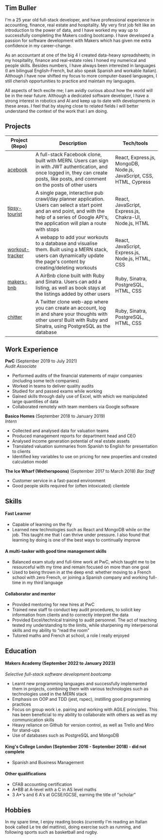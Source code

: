 ## Tim Buller

I'm a 25 year old full-stack developer, and have professional experience in accounting, finance, real estate and hospitality. My very first job felt like an introduction to the power of data, and I have worked my way up to successfully completing the Makers coding bootcamp. I have developed a passion for software development with Makers which has given me extra confidence in my career-change. 

As an accountant at one of the big 4 I created data-heavy spreadsheets; in my hospitality, finance and real-estate roles I honed my numerical and people skills. Besides numbers, I have always been interested in languages (I am bilingual English-French, but also speak Spanish and workable Italian). Although I have now shifted my focus to more computer-based languages, I still cherish opportunities to practice and maintain my languages.

All aspects of tech excite me; I am avidly curious about how the world will be in the near future. Although a dedicated software developer, I have a strong interest in robotics and AI and keep up to date with developments in these areas. I feel that by staying close to related fields I will better understand the context of the work that I am doing.

## Projects

| Project (Repo)                                | Description       | Tech/tools        |
| ---------------------------- | ----------------- | ----------------- |
| [acebook](https://github.com/tbuller/acebook-hybrid.git)            | A full-stack Facebook clone, built with MERN. Users can sign in with JWT authentication, and once logged in, they can create posts, like posts, and comment on the posts of other users | React, Express.js, MongoDB, Node.js, JavaScript, CSS, HTML, Cypress |
| [tipsy-tourist](https://github.com/tbuller/tipsy-tourist.git) | A single page, interactive pub crawl/day planner application. Users can select a start point and an end point, and with the help of a series of Google API's, the application will plan a route with stops | React, JavaScript, Express.js, Chakra-UI, Node.js, HTML              |
| [workout-tracker](https://github.com/tbuller/mern-stack.git) | A webapp to add your workouts to a database and visualise them. Built using a MERN stack, users can dynamically update the page's content by creating/deleting workouts |   React, JavaScript, Express.js, Node.js, HTML, CSS            |
| [makers-bnb](https://github.com/tbuller/makers-bnb.git) | A AirBnb clone built with Ruby and Sinatra. Users can add a listing, as well as book stays at the listings added by other users | Ruby, Sinatra, PostgreSQL, HTML, CSS              |
| [chitter](https://github.com/tbuller/chitter-challenge.git) | A Twitter clone web-app where you can create an account, log in and share your thoughts with other users! Built with Ruby and Sinatra, using PostgreSQL as the database | Ruby, Sinatra, PostgreSQL, HTML, CSS              |
## Work Experience

**PwC** (September 2019 to July 2021)  
_Audit Associate_

- Performed audits of the financial statements of major companies (including some tech companies)
- Worked in teams to deliver quality audits
- Studied for and passed exams while working
- Gained skills through daily use of Excel, with which we manipulated large quantities of data
- Collaborated remotely with team members via Google software

**Basico Homes** (September 2018 to January 2019)  
_Intern_

- Collected and analysed data for valuation teams
- Produced management reports for department head and CEO
- Analysed income generation potential of real estate assets
- Translated valuation summaries from Spanish to English for presentation to clients
- Identified key variables to use on pricing for new properties and created calculation model

**The Ice Wharf (Wetherspoons)** (September 2017 to March 2018)
_Bar Staff_

- Customer service in a fast-paced environment
- Good people skills required for (often intoxicated) clientele

## Skills

#### Fast Learner
- Capable of learning on the fly
- Learned new technologies such as React and MongoDB while on the job. This taught me that I can thrive under pressure. I also found that learning by doing is one of the best ways to continually improve

#### A multi-tasker with good time management skills
- Balanced exam study and full-time work at PwC, which taught me to be resourceful with my time and remain focused on more than one goal
- Used to being thrown in at the deep end: whether moving to a French school with zero French, or joining a Spanish company and working full-time in my third language

#### Collaborator and mentor
- Provided mentoring for new hires at PwC 
- Trained new staff to conduct key audit procedures, to solicit key information from clients and to correctly interpret the data
- Provided Excel/technical training to audit personnel. The act of teaching tested my understanding to the limits, while sharpening my interpersonal skills and my ability to “read the room”
- Tutored maths and French at school, a role I really enjoyed

## Education

#### Makers Academy (September 2022 to January 2023)
_Selective full-stack software development bootcamp_
- Learnt new programming languages and successfully implemented them in projects, combining them with various technologies such as technologies used in the MERN stack
- Emphasis on OOP and TDD (jest, rspec), instilling good programming practices
- Focus on group work i.e. pairing and working with AGILE principles. This has been beneficial to my ability to collaborate with others as well as my communication skills
- Heavy reliance on Github for version control, as well as Trello and Miro for stand-ups
- Use of databases such as PostgreSQL and MongoDB

#### King's College London (September 2016 - September 2018) - did not complete

- Spanish and Business Management

#### Other qualifications

- CFAB accounting certification
- A\*BB at A-level with a C in AS level maths
- 3 A\*'s and 6 A's at GCSE/IGCSE, earning the title of "scholar"

## Hobbies

In my spare time, I enjoy reading books (currently I'm reading an Italian book called Le tre del mattino), doing exercise such as running, and following sports such as basketball and rugby.
